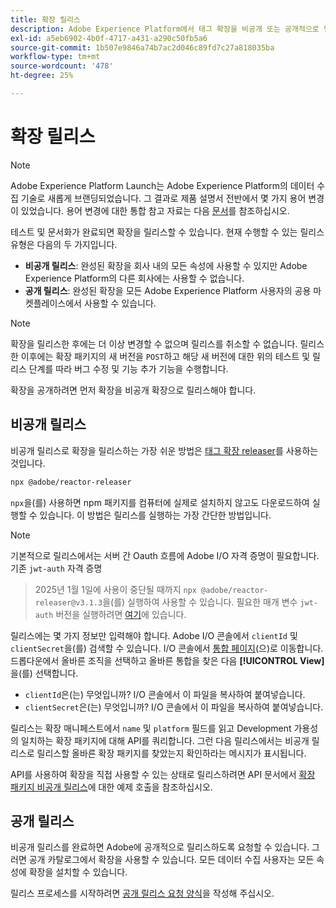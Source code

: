 ```yaml
---
title: 확장 릴리스
description: Adobe Experience Platform에서 태그 확장을 비공개 또는 공개적으로 릴리스하는 방법을 알아봅니다.
exl-id: a5eb6902-4b0f-4717-a431-a290c50fb5a6
source-git-commit: 1b507e9846a74b7ac2d046c89fd7c27a818035ba
workflow-type: tm+mt
source-wordcount: '478'
ht-degree: 25%

---
```


# 확장 릴리스

>[!NOTE]
>
>Adobe Experience Platform Launch는 Adobe Experience Platform의 데이터 수집 기술로 새롭게 브랜딩되었습니다. 그 결과로 제품 설명서 전반에서 몇 가지 용어 변경이 있었습니다. 용어 변경에 대한 통합 참고 자료는 다음 [문서](../../term-updates.md)를 참조하십시오.

테스트 및 문서화가 완료되면 확장을 릴리스할 수 있습니다. 현재 수행할 수 있는 릴리스 유형은 다음의 두 가지입니다.

- **비공개 릴리스**: 완성된 확장을 회사 내의 모든 속성에 사용할 수 있지만 Adobe Experience Platform의 다른 회사에는 사용할 수 없습니다.
- **공개 릴리스**: 완성된 확장을 모든 Adobe Experience Platform 사용자의 공용 마켓플레이스에서 사용할 수 있습니다.

>[!NOTE]
>
>확장을 릴리스한 후에는 더 이상 변경할 수 없으며 릴리스를 취소할 수 없습니다.  릴리스한 이후에는 확장 패키지의 새 버전을 `POST`하고 해당 새 버전에 대한 위의 테스트 및 릴리스 단계를 따라 버그 수정 및 기능 추가 기능을 수행합니다.

확장을 공개하려면 먼저 확장을 비공개 확장으로 릴리스해야 합니다.

## 비공개 릴리스

비공개 릴리스로 확장을 릴리스하는 가장 쉬운 방법은 [태그 확장 releaser](https://www.npmjs.com/package/@adobe/reactor-releaser)를 사용하는 것입니다.

```bash
npx @adobe/reactor-releaser
```

`npx`을(를) 사용하면 npm 패키지를 컴퓨터에 실제로 설치하지 않고도 다운로드하여 실행할 수 있습니다. 이 방법은 릴리스를 실행하는 가장 간단한 방법입니다.

>[!NOTE]
> 기본적으로 릴리스에서는 서버 간 Oauth 흐름에 Adobe I/O 자격 증명이 필요합니다. 기존 `jwt-auth` 자격 증명
> > 2025년 1월 1일에 사용이 중단될 때까지 `npx @adobe/reactor-releaser@v3.1.3`을(를) 실행하여 사용할 수 있습니다. 필요한 매개 변수
> > `jwt-auth` 버전을 실행하려면 [여기](https://github.com/adobe/reactor-releaser/tree/9ea66aa2c683fe7da0cca50ff5c9b9372f183bb5)에 있습니다.

릴리스에는 몇 가지 정보만 입력해야 합니다. Adobe I/O 콘솔에서 `clientId` 및 `clientSecret`을(를) 검색할 수 있습니다. I/O 콘솔에서 [통합 페이지](https://console.adobe.io/integrations)&#x200B;(으)로 이동합니다. 드롭다운에서 올바른 조직을 선택하고 올바른 통합을 찾은 다음 **[!UICONTROL View]**&#x200B;을(를) 선택합니다.

- `clientId`은(는) 무엇입니까? I/O 콘솔에서 이 파일을 복사하여 붙여넣습니다.
- `clientSecret`은(는) 무엇입니까? I/O 콘솔에서 이 파일을 복사하여 붙여넣습니다.

릴리스는 확장 매니페스트에서 `name` 및 `platform` 필드를 읽고 Development 가용성의 일치하는 확장 패키지에 대해 API를 쿼리합니다.
그런 다음 릴리스에서는 비공개 릴리스로 릴리스할 올바른 확장 패키지를 찾았는지 확인하라는 메시지가 표시됩니다.

API를 사용하여 확장을 직접 사용할 수 있는 상태로 릴리스하려면 API 문서에서 [확장 패키지 비공개 릴리스](/help/tags/api/endpoints/extension-packages.md#private-release)에 대한 예제 호출을 참조하십시오.

## 공개 릴리스

비공개 릴리스를 완료하면 Adobe에 공개적으로 릴리스하도록 요청할 수 있습니다.  그러면 공개 카탈로그에서 확장을 사용할 수 있습니다. 모든 데이터 수집 사용자는 모든 속성에 확장을 설치할 수 있습니다.

릴리스 프로세스를 시작하려면 [공개 릴리스 요청 양식](https://www.feedbackprogram.adobe.com/c/r/DCExtensionReleaseRequest)을 작성해 주십시오.
